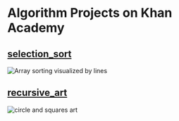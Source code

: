 # Algorithm Projects on Khan Academy

## [selection_sort](https://www.khanacademy.org/computing/computer-science/algorithms/sorting-algorithms/p/project-selection-sort-visualizer)

![Array sorting visualized by lines](https://i.imgur.com/TuGYqP7.png)

## [recursive_art](https://www.khanacademy.org/computing/computer-science/algorithms/recursive-algorithms/p/project-recursive-art)

![circle and squares art](https://i.imgur.com/YotQ7dK.png)
